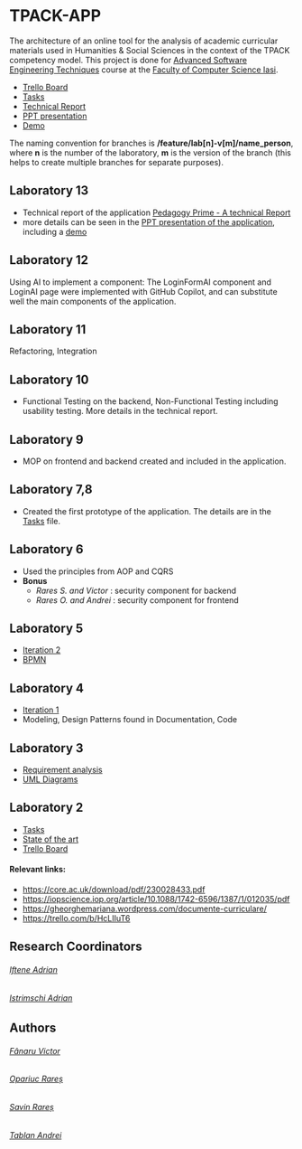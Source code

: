 # TPACK-APP
The architecture of an online tool for the analysis of academic curricular materials used in Humanities &amp; Social Sciences in the context of the TPACK competency model.
This project is done for [Advanced Software Engineering Techniques](https://profs.info.uaic.ro/~adiftene/Scoala/2024/ASET/index.htm?fbclid=IwAR10FNcD2G9hsoqALrrjuGcjkoKXhdoUwgk-fGPCgT3QaS9hAjPy35rcDas) course at the [Faculty of Computer Science Iasi](https://www.info.uaic.ro/).
- [Trello Board](https://trello.com/b/HcLIIuT6)
- [Tasks](https://docs.google.com/document/d/1bJmPpIYV2hopaFNLbNVE2fENTN-3CqJLhOjUI7_ayYs/edit#heading=h.98ibuv5xh786)
- [Technical Report](https://docs.google.com/document/d/1uwcdnfaGZgPUKNVj1EQfLUbksBeBjmIQZ8hpqGniEfs/edit#heading=h.6vo8zfm5ys7i)
- [PPT presentation](https://docs.google.com/presentation/d/1sdHJJD3rCbKlP0yiwz7Ab5cvpr-pChvSr7D1qYyiwUQ/edit#slide=id.g2ad440b9f00_0_0)
- [Demo](https://www.youtube.com/watch?v=89bJAXIIajc)

The naming convention for branches is **/feature/lab[n]-v[m]/name_person**, where **n** is the number of the laboratory, **m** is the version of the branch (this helps to create multiple branches for separate purposes). 
## Laboratory 13
 - Technical report of the application [Pedagogy Prime - A technical Report](https://docs.google.com/document/d/1uwcdnfaGZgPUKNVj1EQfLUbksBeBjmIQZ8hpqGniEfs/edit)
 - more details can be seen in the [PPT presentation of the application](https://docs.google.com/presentation/d/1sdHJJD3rCbKlP0yiwz7Ab5cvpr-pChvSr7D1qYyiwUQ/edit#slide=id.g2ad440b9f00_0_0), including a [demo](https://www.youtube.com/watch?v=89bJAXIIajc)
## Laboratory 12
Using AI to implement a component: The LoginFormAI component and LoginAI page were implemented with GitHub Copilot, and can substitute well the main components of the application.
## Laboratory 11
Refactoring, Integration
## Laboratory 10
- Functional Testing on the backend, Non-Functional Testing including usability testing. More details in the technical report.
## Laboratory 9
- MOP on frontend and backend created and included in the application.
## Laboratory 7,8
- Created the first prototype of the application. The details are in the [Tasks](https://docs.google.com/document/d/1bJmPpIYV2hopaFNLbNVE2fENTN-3CqJLhOjUI7_ayYs/edit#heading=h.98ibuv5xh786) file. 
## Laboratory 6
- Used the principles from AOP and CQRS
- **Bonus**
  - *Rares S. and Victor* : security component for backend
  - *Rares O. and Andrei* : security component for frontend  
## Laboratory 5
- [Iteration 2](https://drive.google.com/drive/folders/1Ws48RU9TueaKKtXjONbFM_QL16Of_lxD)
- [BPMN](https://drive.google.com/drive/folders/1delZzB24iUtgdn6AyC3iCBKtIQ17oH-Q)
## Laboratory 4
- [Iteration 1](https://drive.google.com/drive/folders/1Ws48RU9TueaKKtXjONbFM_QL16Of_lxD)
- Modeling, Design Patterns found in Documentation, Code
## Laboratory 3
- [Requirement analysis](https://docs.google.com/document/d/1lAsE5mVDQusDkmSFsGU7FP6S6FCjtHQH_reb62fKUa0/edit?usp=sharing)
- [UML Diagrams](https://drive.google.com/drive/folders/1an3M8JxSFjJzNQUVav8LHmsHyzchS7dm?usp=drive_link)
## Laboratory 2
- [Tasks](https://docs.google.com/document/d/1bJmPpIYV2hopaFNLbNVE2fENTN-3CqJLhOjUI7_ayYs/edit#heading=h.98ibuv5xh786)
- [State of the art](https://docs.google.com/document/d/1mEsqO5sSPORfZqgE9qFCyTFXUMeDh0L_j7NiWWXlLAA/edit?usp=sharing)
- [Trello Board](https://trello.com/b/HcLIIuT6)
#### Relevant links:
- https://core.ac.uk/download/pdf/230028433.pdf
- https://iopscience.iop.org/article/10.1088/1742-6596/1387/1/012035/pdf 
- https://gheorghemariana.wordpress.com/documente-curriculare/
- https://trello.com/b/HcLIIuT6
## Research Coordinators
###### [Iftene Adrian](https://profs.info.uaic.ro/~adiftene/)
###### [Istrimschi Adrian](https://ro.linkedin.com/in/petruadrianistrimschi)
## Authors
###### [Fânaru Victor](https://github.com/FanaruVictor)
###### [Opariuc Rareș](https://github.com/OpariucRares)
###### [Savin Rareș](https://github.com/SavRares)
###### [Tablan Andrei](https://github.com/andreitablan)
